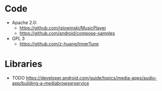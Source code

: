 # Code
- Apache 2.0:
  - https://github.com/jslowinski/MusicPlayer
  - https://github.com/android/compose-samples
- GPL 3
  - https://github.com/z-huang/InnerTune

# Libraries
- TODO https://developer.android.com/guide/topics/media-apps/audio-app/building-a-mediabrowserservice